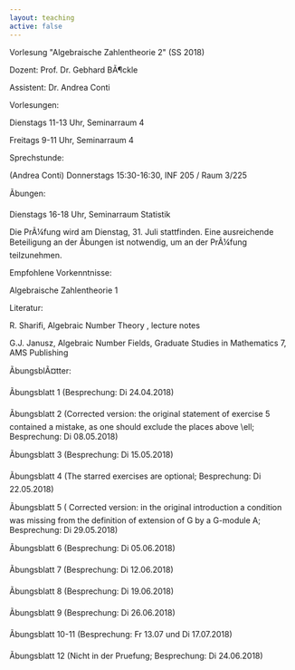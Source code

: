 ```yaml
---
layout: teaching
active: false
---
```

Vorlesung "Algebraische Zahlentheorie 2" (SS 2018)

Dozent: Prof. Dr. Gebhard BÃ¶ckle

Assistent: Dr. Andrea Conti

Vorlesungen:

Dienstags 11-13 Uhr, Seminarraum 4

Freitags 9-11 Uhr, Seminarraum 4

Sprechstunde:

(Andrea Conti) Donnerstags 15:30-16:30, INF 205 / Raum 3/225

Ãbungen:

Dienstags 16-18 Uhr, Seminarraum Statistik

Die PrÃ¼fung wird am  Dienstag, 31. Juli stattfinden. Eine ausreichende Beteiligung an der  Ãbungen ist notwendig, um an der PrÃ¼fung teilzunehmen.

Empfohlene Vorkenntnisse:

Algebraische Zahlentheorie 1

Literatur:

R. Sharifi, Algebraic Number Theory , lecture notes

G.J. Janusz, Algebraic Number Fields, Graduate Studies in Mathematics 7, AMS Publishing

ÃbungsblÃ¤tter:

Ãbungsblatt 1 (Besprechung: Di 24.04.2018)

Ãbungsblatt 2 (Corrected version: the original statement of exercise 5 contained a  mistake, as one should exclude the places above \ell; Besprechung: Di  08.05.2018)

Ãbungsblatt 3 (Besprechung: Di 15.05.2018)

Ãbungsblatt 4 (The starred exercises are optional; Besprechung: Di 22.05.2018)

Ãbungsblatt 5 ( Corrected version: in the original introduction a condition was missing from the  definition of extension of G by a G-module A; Besprechung: Di  29.05.2018)

Ãbungsblatt 6 (Besprechung: Di 05.06.2018)

Ãbungsblatt 7 (Besprechung: Di 12.06.2018)

Ãbungsblatt 8 (Besprechung: Di 19.06.2018)

Ãbungsblatt 9 (Besprechung: Di 26.06.2018)

Ãbungsblatt 10-11 (Besprechung: Fr 13.07 und Di 17.07.2018)

Ãbungsblatt 12 (Nicht in der Pruefung; Besprechung: Di 24.06.2018)
